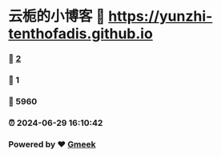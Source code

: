 # 云栀的小博客 :link: https://yunzhi-tenthofadis.github.io 
### :page_facing_up: [2](https://yunzhi-tenthofadis.github.io/tag.html) 
### :speech_balloon: 1 
### :hibiscus: 5960 
### :alarm_clock: 2024-06-29 16:10:42 
### Powered by :heart: [Gmeek](https://github.com/Meekdai/Gmeek)
